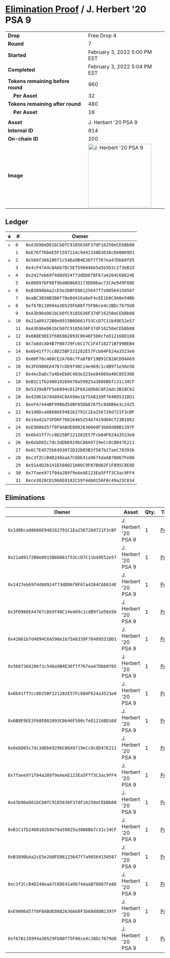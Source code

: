 # [Elimination Proof](./readme.md) / J. Herbert &#039;20 PSA 9

|||
|---|---|
| **Drop** | Free Drop 4 |
| **Round** | 7 |
| **Started** | February 3, 2022 5:00 PM EST |
| **Completed** | February 3, 2022 5:04 PM EST |
| **Tokens remaining before round** | 960 |
| **&nbsp;&nbsp;&nbsp;&nbsp;Per Asset** | 32 |
| **Tokens remaining after round** | 480 |
| **&nbsp;&nbsp;&nbsp;&nbsp;Per Asset** | 16 |
| | |
| **Asset** | J. Herbert &#039;20 PSA 9 |
| **Internal ID** | 814 |
| **On-chain ID** | 200 |
| **Image** | <img src="https://tcdn.blokpax.com/957181fa-d3e2-47b7-ab3b-c22527ad6eaf/4bf73482ea3c75028c469595d8bd57b7c6d931c9c42affd2c798f804911b0073.jpg" height="200" alt="J. Herbert &#039;20 PSA 9" /> |

## Ledger

| 💀 | # | Owner |
| --- | --- | --- |
| 💀 | `0` | `0xA3b96eD61bCb0fC9185636F37dF16250eCEbBb08` |
|  | `1` | `0xE76f76beE5F159721Ac9d41338D3638cDe0069D1` |
| 💀 | `2` | `0x566f366206f1c546a9B4E36f7f767ea47Dbb0f05` |
|  | `3` | `0x4cF47A4c8A6b7Dc5Ef596046b5a5b5D3c2f3eB2d` |
| 💀 | `4` | `0x2427eb69f4d8d924f73dDD6f8F67a4264C68824E` |
|  | `5` | `0x80897bF90f9bd0D8683173DD8bac72CAe949F08E` |
| 💀 | `6` | `0xB3890bAa2cE5e2bBFE86125647f7a90564150587` |
|  | `7` | `0xaBC3B50B3B8f78e8d416a6eF4cEE1b8C9A0e94Bb` |
| 💀 | `8` | `0xf67B110994a30529Fb80f75F86ce4c2BDc7679d8` |
|  | `9` | `0xA3b96eD61bCb0fC9185636F37dF16250eCEbBb08` |
| 💀 | `10` | `0x21a09172B0e0915B6D661f53CcD7C11b49E52e57` |
|  | `11` | `0xA3b96eD61bCb0fC9185636F37dF16250eCEbBb08` |
| 💀 | `12` | `0x6B8E9EE3f68E002093C0646F500cfeD12168D168` |
|  | `13` | `0x7a8dcAD4B7FB8729Fc6C17C1FAf18271Bf99BEB4` |
| 💀 | `14` | `0x6b41ff7cc8D25BF221282E57Fcb04F624a3523e0` |
|  | `15` | `0x00F70c460CE2A760c7Fa8fBf19B91CB20CD94A69` |
| 💀 | `16` | `0x3FD986EA4767cDb9f48C14e469c1cdB9f1e56e56` |
|  | `17` | `0x4AcDaDc7a4DeEb0C403e323ee84869a46C05530E` |
| 💀 | `18` | `0xB1C1fb2400102b9A70a59025a3806Bbfc31c34CF` |
|  | `19` | `0x5339eBfF5e6894c012F662ADb6C0F2Adc3B18C62` |
| 💀 | `20` | `0x42061b7d4894C6A590e1b75A8339F76409531DD1` |
|  | `21` | `0xeFA7444BF99B6d5dBF85Db876f5c8d6B6e3c2425` |
| 💀 | `22` | `0x1d0Dca08686E948162791C1Ea256720d721F3cBF` |
|  | `23` | `0x14a42a73FD6F76816465254A7419d66Cf23B1862` |
| 💀 | `24` | `0xE9086d57f0F8ABdE8082636660F3b68d80B1397F` |
|  | `25` | `0x6b41ff7cc8D25BF221282E57Fcb04F624a3523e0` |
| 💀 | `26` | `0x6ebD65c7dc3dDb6929bC06A9719eCc0c8D47E211` |
|  | `27` | `0x6C7E4575bE493072D32D05B3f587b27aeC78393b` |
| 💀 | `28` | `0xc3f2CcB4D248eaA7C6DE41a9674daAB78067Fe86` |
|  | `29` | `0x91A4D2b141E588021b0bC9F87Bd82F1F895C8E8D` |
| 💀 | `30` | `0x7faee971f04a289f9eAeAE123Ea5Fff3C3ac9FF4` |
|  | `31` | `0xce3026CD1960E0182C59f4Ab0156F8c49a23C834` |


## Eliminations

| Owner | Asset | Qty. | Transaction |
| --- | --- | --- | --- |
| `0x1d0Dca08686E948162791C1Ea256720d721F3cBF` | J. Herbert '20 PSA 9 | 1 | [Polygonscan](https://polygonscan.com/tx/0x907deb42f80a3ecd1f44b6a2bca4d253459317e27a3ac54e2a28c1c543fe47c1) |
| `0x21a09172B0e0915B6D661f53CcD7C11b49E52e57` | J. Herbert '20 PSA 9 | 1 | [Polygonscan](https://polygonscan.com/tx/0x5df14f81f7222916df2709539f692011e5b638dbaecb2f2a7052e00571e5e134) |
| `0x2427eb69f4d8d924f73dDD6f8F67a4264C68824E` | J. Herbert '20 PSA 9 | 1 | [Polygonscan](https://polygonscan.com/tx/0xb486e717a7316a4f6ed1ce86bf63dfd44bdc2ade8099bf70a85191fb5dacdb6e) |
| `0x3FD986EA4767cDb9f48C14e469c1cdB9f1e56e56` | J. Herbert '20 PSA 9 | 1 | [Polygonscan](https://polygonscan.com/tx/0xb3d9a7ed60c0de06b85fbeb4d98c059b83923ed2f0c437338ab05c4aa99ce24a) |
| `0x42061b7d4894C6A590e1b75A8339F76409531DD1` | J. Herbert '20 PSA 9 | 1 | [Polygonscan](https://polygonscan.com/tx/0xfd3b6f84156473d212280059a19bd6d448ae03cdffd5fe65b1ab5fead90dfc8a) |
| `0x566f366206f1c546a9B4E36f7f767ea47Dbb0f05` | J. Herbert '20 PSA 9 | 1 | [Polygonscan](https://polygonscan.com/tx/0x99ff95d754647574301089e72718002e836405926fcfa6df00b7915cba98f07d) |
| `0x6b41ff7cc8D25BF221282E57Fcb04F624a3523e0` | J. Herbert '20 PSA 9 | 1 | [Polygonscan](https://polygonscan.com/tx/0x139623341e1abd11af7cc1afc14ab5b50aebd3a100c5e3977c1f62e58456c3c7) |
| `0x6B8E9EE3f68E002093C0646F500cfeD12168D168` | J. Herbert '20 PSA 9 | 1 | [Polygonscan](https://polygonscan.com/tx/0x9674335d5a327653d5bb2bb65ca62587f6a752203928f3b7b43a98f79e39b651) |
| `0x6ebD65c7dc3dDb6929bC06A9719eCc0c8D47E211` | J. Herbert '20 PSA 9 | 1 | [Polygonscan](https://polygonscan.com/tx/0x49b907df3cd7220b86a4a52584b8d46b713faddee7cc355739b0186794125975) |
| `0x7faee971f04a289f9eAeAE123Ea5Fff3C3ac9FF4` | J. Herbert '20 PSA 9 | 1 | [Polygonscan](https://polygonscan.com/tx/0xec5b8aa9be4d3c0bde8bab61d6aa581dd7af2c73e682cca2ddb97fbb17a74526) |
| `0xA3b96eD61bCb0fC9185636F37dF16250eCEbBb08` | J. Herbert '20 PSA 9 | 1 | [Polygonscan](https://polygonscan.com/tx/0x75d44729b4bf5717965c5cb09db723e906835e2558f35833981621c97beba96a) |
| `0xB1C1fb2400102b9A70a59025a3806Bbfc31c34CF` | J. Herbert '20 PSA 9 | 1 | [Polygonscan](https://polygonscan.com/tx/0x18d6702143c28cc0d89a0858613e44b02ffaea17b0cc72e055a91f6b05387a05) |
| `0xB3890bAa2cE5e2bBFE86125647f7a90564150587` | J. Herbert '20 PSA 9 | 1 | [Polygonscan](https://polygonscan.com/tx/0x7db8546be0cd44540a43f4311e9c12bbd41726936d0063b6f841abe8fc594771) |
| `0xc3f2CcB4D248eaA7C6DE41a9674daAB78067Fe86` | J. Herbert '20 PSA 9 | 1 | [Polygonscan](https://polygonscan.com/tx/0x4dae552f8c1920dd000604b544aec82160b9f58b30800ab7d92eb287ccc021a4) |
| `0xE9086d57f0F8ABdE8082636660F3b68d80B1397F` | J. Herbert '20 PSA 9 | 1 | [Polygonscan](https://polygonscan.com/tx/0xd61f2da227783f582c84729c2e284ca40a1bb7809e8049f8d12254e2c22405d2) |
| `0xf67B110994a30529Fb80f75F86ce4c2BDc7679d8` | J. Herbert '20 PSA 9 | 1 | [Polygonscan](https://polygonscan.com/tx/0x85c8d1606d18198001e70840d3216b3ab3edf6140efd6163fcf283dda9c96558) |

